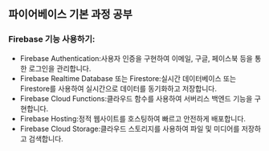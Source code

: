 ## 파이어베이스 기본 과정 공부 
### Firebase 기능 사용하기:

- Firebase Authentication:사용자 인증을 구현하여 이메일, 구글, 페이스북 등을 통한 로그인을 관리합니다.
- Firebase Realtime Database 또는 Firestore:실시간 데이터베이스 또는 Firestore를 사용하여 실시간으로 데이터를 동기화하고 저장합니다.
- Firebase Cloud Functions:클라우드 함수를 사용하여 서버리스 백엔드 기능을 구현합니다.
- Firebase Hosting:정적 웹사이트를 호스팅하여 빠르고 안전하게 배포합니다.
- Firebase Cloud Storage:클라우드 스토리지를 사용하여 파일 및 미디어를 저장하고 검색합니다.
